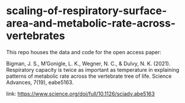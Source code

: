 # scaling-of-respiratory-surface-area-and-metabolic-rate-across-vertebrates

This repo houses the data and code for the open access paper: 

Bigman, J. S., M’Gonigle, L. K., Wegner, N. C., & Dulvy, N. K. (2021). Respiratory capacity is twice as important as temperature in explaining patterns of metabolic rate across the vertebrate tree of life. Science Advances, 7(19), eabe5163.

link: https://www.science.org/doi/full/10.1126/sciadv.abe5163
